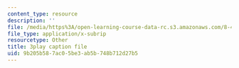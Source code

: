 ```yaml
---
content_type: resource
description: ''
file: /media/https%3A/open-learning-course-data-rc.s3.amazonaws.com/8-422-atomic-and-optical-physics-ii-spring-2013/9b205b587ac05be3ab5b748b712d27b5_vFmdogFFcko.vtt
file_type: application/x-subrip
resourcetype: Other
title: 3play caption file
uid: 9b205b58-7ac0-5be3-ab5b-748b712d27b5
---
```


